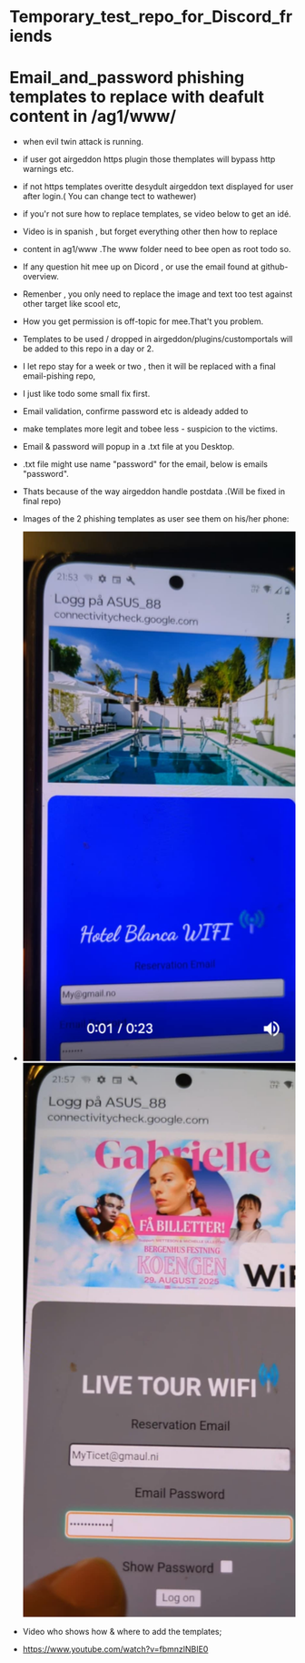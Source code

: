 # Temporary_test_repo_for_Discord_friends
# Email_and_password phishing templates to replace  with deafult content in /ag1/www/
- when evil twin attack is running.
- if user got airgeddon https plugin those themplates will bypass http warnings etc.
- if not https templates overitte desydult airgeddon text displayed for user after login.( You can change tect to wathewer)
- if you'r not sure how to replace templates, se video below to get an idé.
- Video is in spanish , but forget everything other then how to replace
- content in ag1/www .The www folder need to bee open as root todo so.
- If any question hit mee up on Dicord , or use the email found at github-overview.
- Remenber , you only need to replace the image and text too test against other target like scool etc,
- How you get permission is off-topic for mee.That't you problem.
- Templates to be used / dropped  in airgeddon/plugins/customportals will be added to this repo in a day or 2.
- I let repo stay for a week or two , then it will be replaced with a final email-pishing repo,
- I just like todo some small fix first.
- Email validation, confirme password etc is aldeady added to
- make templates more legit and tobee less  - suspicion to the victims.
- Email & password will popup in a .txt file at you Desktop.
- .txt file might use name "password" for the email, below is emails "password".
- Thats because of the way airgeddon handle postdata .(Will be fixed in final repo)
- Images of the 2 phishing templates as user see them on his/her phone:

- ![Hotel Image](hotel.jpeg)   ![Concert Image](concert.jpeg)

 - Video who shows how & where to add the templates;
- https://www.youtube.com/watch?v=fbmnzlNBIE0
